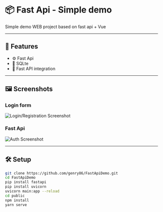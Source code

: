 # 📦 Fast Api - Simple demo

Simple demo WEB project based on fast api + Vue

---

## 🚀 Features

- ⚙️ Fast Api
- 🔐 SQLte
- 📡 Fast API integration

---

## 🖼 Screenshots

### Login form

![Login/Registration Screenshot](images/login-form.png)

### Fast Api

![Auth Screenshot](images/fast-api.png)

---

## 🛠 Setup

```bash
git clone https://github.com/genry86/FastApiDemo.git
cd FastApiDemo
pip install fastapi
pip install uvicorn
uvicorn main:app --reload
cd public
npm install
yarn serve
